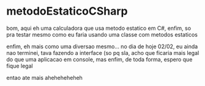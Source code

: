 # metodoEstaticoCSharp
bom, aqui eh uma calculadora que usa metodo estatico em C#, enfim, so pra testar mesmo como eu faria usando uma classe com metodos estaticos

enfim, eh mais como uma diversao mesmo... no dia de hoje 02/02, eu ainda nao terminei, tava fazendo a interface (so pq sla, acho que ficaria mais legal do que uma aplicacao em console, mas enfim, de toda forma, espero que fique legal

entao ate mais aheheheheheh
